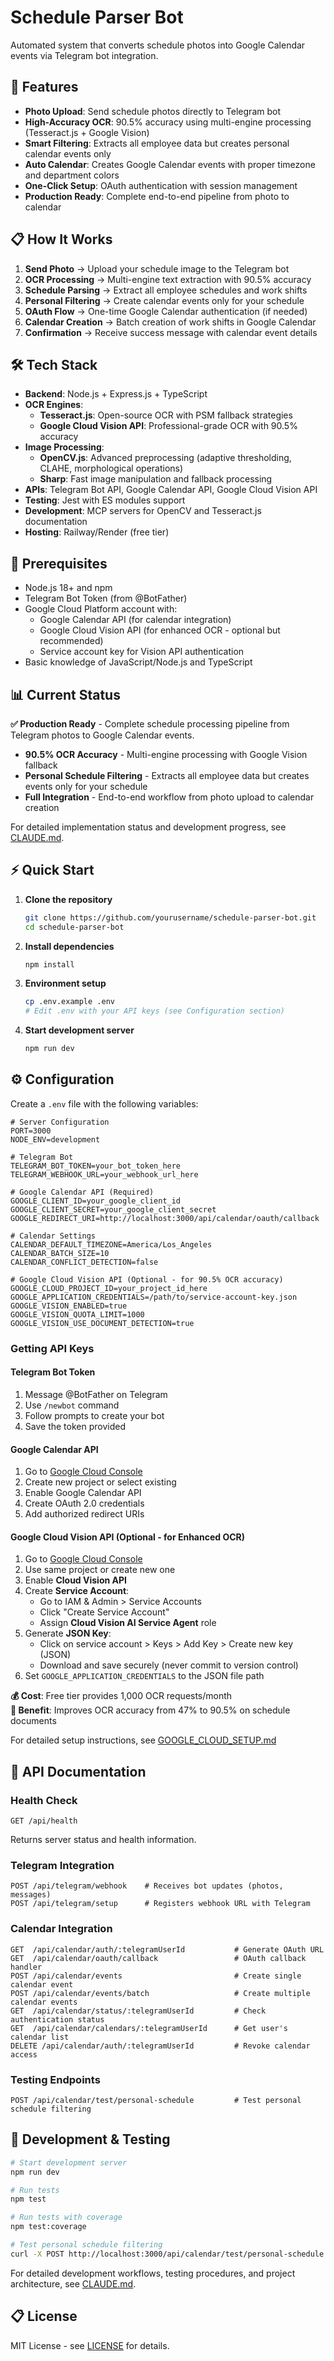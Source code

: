 # Schedule Parser Bot

Automated system that converts schedule photos into Google Calendar events via Telegram bot integration.

## 🚀 Features

- **Photo Upload**: Send schedule photos directly to Telegram bot
- **High-Accuracy OCR**: 90.5% accuracy using multi-engine processing (Tesseract.js + Google Vision)
- **Smart Filtering**: Extracts all employee data but creates personal calendar events only
- **Auto Calendar**: Creates Google Calendar events with proper timezone and department colors
- **One-Click Setup**: OAuth authentication with session management
- **Production Ready**: Complete end-to-end pipeline from photo to calendar

## 📋 How It Works

1. **Send Photo** → Upload your schedule image to the Telegram bot
2. **OCR Processing** → Multi-engine text extraction with 90.5% accuracy
3. **Schedule Parsing** → Extract all employee schedules and work shifts
4. **Personal Filtering** → Create calendar events only for your schedule
5. **OAuth Flow** → One-time Google Calendar authentication (if needed)
6. **Calendar Creation** → Batch creation of work shifts in Google Calendar
7. **Confirmation** → Receive success message with calendar event details

## 🛠️ Tech Stack

- **Backend**: Node.js + Express.js + TypeScript
- **OCR Engines**: 
  - **Tesseract.js**: Open-source OCR with PSM fallback strategies
  - **Google Cloud Vision API**: Professional-grade OCR with 90.5% accuracy
- **Image Processing**: 
  - **OpenCV.js**: Advanced preprocessing (adaptive thresholding, CLAHE, morphological operations)
  - **Sharp**: Fast image manipulation and fallback processing
- **APIs**: Telegram Bot API, Google Calendar API, Google Cloud Vision API
- **Testing**: Jest with ES modules support
- **Development**: MCP servers for OpenCV and Tesseract.js documentation
- **Hosting**: Railway/Render (free tier)

## 🔧 Prerequisites

- Node.js 18+ and npm
- Telegram Bot Token (from @BotFather)
- Google Cloud Platform account with:
  - Google Calendar API (for calendar integration)
  - Google Cloud Vision API (for enhanced OCR - optional but recommended)
  - Service account key for Vision API authentication
- Basic knowledge of JavaScript/Node.js and TypeScript

## 📊 Current Status

**✅ Production Ready** - Complete schedule processing pipeline from Telegram photos to Google Calendar events.

- **90.5% OCR Accuracy** - Multi-engine processing with Google Vision fallback
- **Personal Schedule Filtering** - Extracts all employee data but creates events only for your schedule
- **Full Integration** - End-to-end workflow from photo upload to calendar creation

For detailed implementation status and development progress, see [CLAUDE.md](./CLAUDE.md).

## ⚡ Quick Start

1. **Clone the repository**

   ```bash
   git clone https://github.com/yourusername/schedule-parser-bot.git
   cd schedule-parser-bot
   ```

2. **Install dependencies**

   ```bash
   npm install
   ```

3. **Environment setup**

   ```bash
   cp .env.example .env
   # Edit .env with your API keys (see Configuration section)
   ```

4. **Start development server**
   ```bash
   npm run dev
   ```

## ⚙️ Configuration

Create a `.env` file with the following variables:

```env
# Server Configuration
PORT=3000
NODE_ENV=development

# Telegram Bot
TELEGRAM_BOT_TOKEN=your_bot_token_here
TELEGRAM_WEBHOOK_URL=your_webhook_url_here

# Google Calendar API (Required)
GOOGLE_CLIENT_ID=your_google_client_id
GOOGLE_CLIENT_SECRET=your_google_client_secret
GOOGLE_REDIRECT_URI=http://localhost:3000/api/calendar/oauth/callback

# Calendar Settings
CALENDAR_DEFAULT_TIMEZONE=America/Los_Angeles
CALENDAR_BATCH_SIZE=10
CALENDAR_CONFLICT_DETECTION=false

# Google Cloud Vision API (Optional - for 90.5% OCR accuracy)
GOOGLE_CLOUD_PROJECT_ID=your_project_id_here
GOOGLE_APPLICATION_CREDENTIALS=/path/to/service-account-key.json
GOOGLE_VISION_ENABLED=true
GOOGLE_VISION_QUOTA_LIMIT=1000
GOOGLE_VISION_USE_DOCUMENT_DETECTION=true
```

### Getting API Keys

#### Telegram Bot Token

1. Message @BotFather on Telegram
2. Use `/newbot` command
3. Follow prompts to create your bot
4. Save the token provided

#### Google Calendar API

1. Go to [Google Cloud Console](https://console.cloud.google.com)
2. Create new project or select existing
3. Enable Google Calendar API
4. Create OAuth 2.0 credentials
5. Add authorized redirect URIs

#### Google Cloud Vision API (Optional - for Enhanced OCR)

1. Go to [Google Cloud Console](https://console.cloud.google.com)
2. Use same project or create new one
3. Enable **Cloud Vision API**
4. Create **Service Account**:
   - Go to IAM & Admin > Service Accounts
   - Click "Create Service Account"
   - Assign **Cloud Vision AI Service Agent** role
5. Generate **JSON Key**:
   - Click on service account > Keys > Add Key > Create new key (JSON)
   - Download and save securely (never commit to version control)
6. Set `GOOGLE_APPLICATION_CREDENTIALS` to the JSON file path

**💰 Cost**: Free tier provides 1,000 OCR requests/month  
**🎯 Benefit**: Improves OCR accuracy from 47% to 90.5% on schedule documents

For detailed setup instructions, see [GOOGLE_CLOUD_SETUP.md](./GOOGLE_CLOUD_SETUP.md)

## 📖 API Documentation

### Health Check
```
GET /api/health
```
Returns server status and health information.

### Telegram Integration
```
POST /api/telegram/webhook    # Receives bot updates (photos, messages)
POST /api/telegram/setup      # Registers webhook URL with Telegram
```

### Calendar Integration
```
GET  /api/calendar/auth/:telegramUserId           # Generate OAuth URL
GET  /api/calendar/oauth/callback                 # OAuth callback handler
POST /api/calendar/events                         # Create single calendar event
POST /api/calendar/events/batch                   # Create multiple calendar events
GET  /api/calendar/status/:telegramUserId         # Check authentication status
GET  /api/calendar/calendars/:telegramUserId      # Get user's calendar list
DELETE /api/calendar/auth/:telegramUserId         # Revoke calendar access
```

### Testing Endpoints
```
POST /api/calendar/test/personal-schedule         # Test personal schedule filtering
```

## 🧪 Development & Testing

```bash
# Start development server
npm run dev

# Run tests
npm test

# Run tests with coverage
npm test:coverage

# Test personal schedule filtering
curl -X POST http://localhost:3000/api/calendar/test/personal-schedule
```

For detailed development workflows, testing procedures, and project architecture, see [CLAUDE.md](./CLAUDE.md).

## 📋 License

MIT License - see [LICENSE](./LICENSE) for details.
